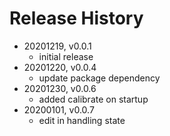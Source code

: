 # Release History

* 20201219, v0.0.1
	* initial release
* 20201220, v0.0.4
	* update package dependency
* 20201230, v0.0.6
	* added calibrate on startup
* 20200101, v0.0.7
	* edit in handling state
